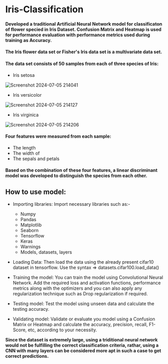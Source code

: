 # Iris-Classification
#### Developed a traditional Artificial Neural Network model for classificaton of flower specied in Iris Dataset. Confusion Matrix and Heatmap is used for performance evaluation with performance metrics used during training as Accuracy. 
#### The Iris flower data set or Fisher's Iris data set is a multivariate data set.
#### The data set consists of 50 samples from each of three species of Iris:
- Iris setosa
  
![Screenshot 2024-07-05 214041](https://github.com/twishackaul/Iris-Classification/assets/107127632/00e82e65-8249-4474-9634-431d7ba86fb5)

- Iris versicolor
  
![Screenshot 2024-07-05 214127](https://github.com/twishackaul/Iris-Classification/assets/107127632/22cefbf8-173e-4d87-a4fd-1efa4478cb2e)

- Iris virginica
  
![Screenshot 2024-07-05 214206](https://github.com/twishackaul/Iris-Classification/assets/107127632/f4758182-f02b-49c0-847f-b0a796fefba4)

#### Four features were measured from each sample: 
* The length
* The width of
* The sepals and petals
#### Based on the combination of these four features,  a linear discriminant model was developed to distinguish the species from each other. 

## How to use model:
- Importing libraries: Import necessary libraries such as:-
  * Numpy
  * Pandas
  * Matplotlib
  * Seaborn
  * Tensorflow
  * Keras
  * Warnings
  * Models, datasets, layers

- Loading Data: Then load the data using the already present cifar10 dataset in tensorflow. Use the syntax => datasets.cifar100.load_data()

- Training the model: You can train the model using Convolutional Neural Network. Add the required loss and activation functions, performance metrics along with the optimizers and you can also apply any regularization technique such as Drop regularization if required.

- Testing model: Test the model using unseen data and calculate the testing accuracy.

- Validating model: Validate or evaluate you model using a Confusion Matrix or Heatmap and calculate the accuracy, precision, recall, F1-Score, etc, according to your necessity.

**Since the dataset is extremely large, using a triditional neural network would not be fulfilling the correct classification criteria, rathar, using a CNN with many layers can be considered more apt in such a case to get correct predictions.**
